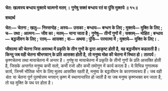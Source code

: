 **चेत: खल्वस्य बन्धाय मुक्तये चात्मनो मतम् ।** **गुणेषु सक्तं बन्धाय रतं वा पुंसि मुक्तये ॥ १५॥** 

**शब्दार्थ** 

**चेत:—** **चेतना** **; खलु—** **निस्सन्देह** **; अस्य—** **उसका** **; बन्धाय—** **बन्धन के लिए** **; मुक्तये—** **मुक्ति के लिए** **; च—** **तथा** **;** **आत्मन:—** **जीव का** **; मतम्—** **माना जाता है** **; गुणेषु—** **तीनों गुणों में** **; सक्तम्—** **मोहित** **; बन्धाय—** **बद्धजीवन के लिए** **;** **रतम्—** **आसक्त** **; वा—** **अथवा** **; पुंसि—** **परमात्मा में** **; मुक्तये—** **मुक्ति के लिए।** **.** 

**जीवात्मा की चेतना जिस अवस्था में प्रकृति के तीन गुणों के द्वारा आकृष्ट होती है,** **वह बद्धजीवन कहलाती है। किन्तु जब वही चेतना श्रीभगवान् के प्रति आसक्त होती है,** **तो मनुष्य मोक्ष की चेतना में स्थित हो।** **तात्पर्य :** कृष्णचेतना तथा मायाचेतना में अन्तर है। *गुणेषु* या मायाचेतना में प्रकृति के तीनों गुणों के प्रति आसक्ति होती है, जिसके अन्तर्गत मनुष्य कभी सतो, कभी रजो और कभी तमोगुण में कार्य करता है। ये विभिन्न गुणात्मक कार्य, जिनमें भौतिक भोग के लिए मुलय आसक्ति रहती है, मनुष्य के बद्धजीवन के कारणस्वरूप हैं। जब वही *चेत:* या चेतना पूर्ण पुरुषोत्तम भगवान् कृष्ण में स्थानान्तरित हो जाती है या जब मनुष्य कृष्णभक्त बन जाता है, तो वह मुक्ति के पथ पर होता है।  
